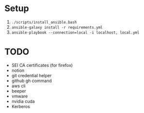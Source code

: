 # Setup

1. `./scripts/install_ansible.bash`
2. `ansible-galaxy install -r requirements.yml`
3. `ansible-playbook --connection=local -i localhost, local.yml`

# TODO

* SEI CA certificates (for firefox)
* notion
* git credential helper
* github gh command
* aws cli
* beeper
* vmware
* nvidia cuda
* Kerberos